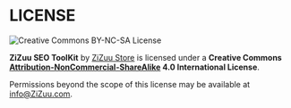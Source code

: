 # LICENSE 
![Creative Commons BY-NC-SA License](https://i.creativecommons.org/l/by-nc-sa/4.0/88x31.png)


**ZiZuu SEO ToolKit** by [ZiZuu Store](https://github.com/ZiZuu-store/PrestaShop_module-zzSEOtk) is licensed under a **Creative Commons [Attribution-NonCommercial-ShareAlike](http://creativecommons.org/licenses/by-nc-sa/4.0/) 4.0 International License**.

Permissions beyond the scope of this license may be available at info@ZiZuu.com.
